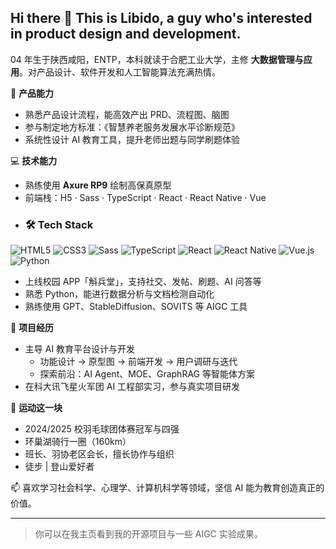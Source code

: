 ## Hi there 👋 This is **Libido**, a guy who's interested in product design and development.
04 年生于陕西咸阳，ENTP，本科就读于合肥工业大学，主修 **大数据管理与应用**。对产品设计、软件开发和人工智能算法充满热情。

💼 **产品能力**  
- 熟悉产品设计流程，能高效产出 PRD、流程图、脑图  
- 参与制定地方标准：《智慧养老服务发展水平诊断规范》  
- 系统性设计 AI 教育工具，提升老师出题与同学刷题体验  

💻 **技术能力**  
- 熟练使用 **Axure RP9** 绘制高保真原型  
- 前端栈：H5 · Sass · TypeScript · React · React Native · Vue
- ### 🛠 Tech Stack
![HTML5](https://img.shields.io/badge/HTML5-E34F26?logo=html5&logoColor=white)
![CSS3](https://img.shields.io/badge/CSS3-1572B6?logo=css3&logoColor=white)
![Sass](https://img.shields.io/badge/Sass-CC6699?logo=sass&logoColor=white)
![TypeScript](https://img.shields.io/badge/TypeScript-3178C6?logo=typescript&logoColor=white)
![React](https://img.shields.io/badge/React-61DAFB?logo=react&logoColor=black)
![React Native](https://img.shields.io/badge/React_Native-20232A?logo=react&logoColor=61DAFB)
![Vue.js](https://img.shields.io/badge/Vue.js-42b883?logo=vue.js&logoColor=white)
![Python](https://img.shields.io/badge/Python-3776AB?logo=python&logoColor=white)
- 上线校园 APP「斛兵堂」，支持社交、发帖、刷题、AI 问答等  
- 熟悉 Python，能进行数据分析与文档检测自动化  
- 熟练使用 GPT、StableDiffusion、SOVITS 等 AIGC 工具  

🚀 **项目经历**  
- 主导 AI 教育平台设计与开发  
  - 功能设计 → 原型图 → 前端开发 → 用户调研与迭代  
  - 探索前沿：AI Agent、MOE、GraphRAG 等智能体方案  
- 在科大讯飞星火军团 AI 工程部实习，参与真实项目研发  

🏸 **运动这一块**  
- 2024/2025 校羽毛球团体赛冠军与四强  
- 环巢湖骑行一圈（160km）  
- 班长、羽协老区会长，擅长协作与组织
- 徒步 | 登山爱好者

📫 喜欢学习社会科学、心理学、计算机科学等领域，坚信 AI 能为教育创造真正的价值。

---

> 你可以在我主页看到我的开源项目与一些 AIGC 实验成果。

